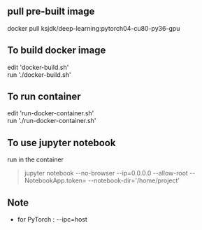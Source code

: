 ## pull pre-built image
docker pull ksjdk/deep-learning:pytorch04-cu80-py36-gpu

## To build docker image
edit 'docker-build.sh'</br>
run  './docker-build.sh'

## To run container
edit 'run-docker-container.sh' </br>
run  './run-docker-container.sh' 

## To use jupyter notebook
run in the container</br> 
> jupyter notebook --no-browser --ip=0.0.0.0 --allow-root --NotebookApp.token= --notebook-dir='/home/project'<br>

## Note
* for PyTorch : --ipc=host
